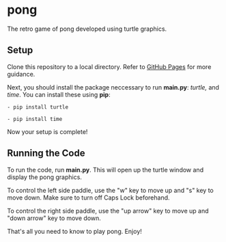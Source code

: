 # pong
The retro game of pong developed using turtle graphics.


## Setup
Clone this repository to a local directory. Refer to [GitHub Pages](https://docs.github.com/en/repositories/creating-and-managing-repositories/cloning-a-repository) for more guidance.

Next, you should install the package neccessary to run **main.py**: *turtle,* and *time*. You can install these using **pip**:
```
- pip install turtle
```
```
- pip install time
```

Now your setup is complete!

## Running the Code
To run the code, run **main.py**. This will open up the turtle window and display the pong graphics.

To control the left side paddle, use the "w" key to move up and "s" key to move down. Make sure to turn off Caps Lock beforehand.

To control the right side paddle, use the "up arrow" key to move up and "down arrow" key to move down.

That's all you need to know to play pong. Enjoy!
